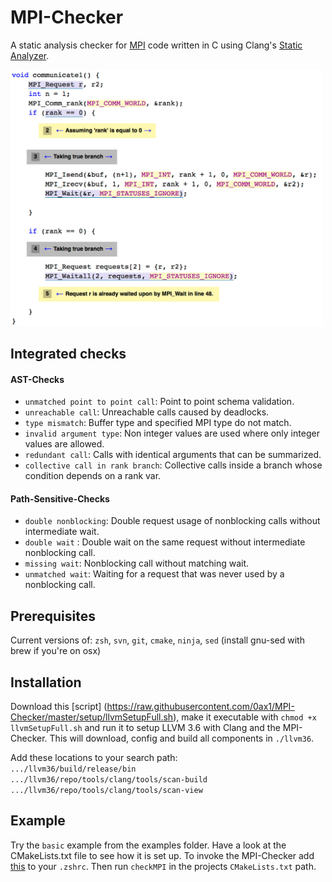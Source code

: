 # MPI-Checker
A static analysis checker for [MPI](https://en.wikipedia.org/wiki/Message_Passing_Interface) code
written in C using Clang's [Static Analyzer](http://clang-analyzer.llvm.org/).

<img src="https://github.com/0ax1/MPI-Checker/blob/master/screenshots/double_wait.jpg" width="500">

## Integrated checks
#### AST-Checks
- `unmatched point to point call`: Point to point schema validation.
- `unreachable call`: Unreachable calls caused by deadlocks.
- `type mismatch`: Buffer type and specified MPI type do not match.
- `invalid argument type`: Non integer values are used where only integer values are allowed.
- `redundant call`: Calls with identical arguments that can be summarized.
- `collective call in rank branch`: Collective calls inside a branch whose condition depends on a rank var.

#### Path-Sensitive-Checks 
- `double nonblocking`: Double request usage of nonblocking calls without intermediate wait. 
- `double wait` : Double wait on the same request without intermediate nonblocking call.
- `missing wait`: Nonblocking call without matching wait.
- `unmatched wait`: Waiting for a request that was never used by a nonblocking call.

## Prerequisites
Current versions of: `zsh`, `svn`, `git`, `cmake`, `ninja`, `sed` (install gnu-sed with brew if you're on osx)

## Installation
Download this [script] (https://raw.githubusercontent.com/0ax1/MPI-Checker/master/setup/llvmSetupFull.sh), make it executable with `chmod +x llvmSetupFull.sh` and run it to setup LLVM 3.6 with Clang and the MPI-Checker. This will download, config and build all components in `./llvm36`.

Add these locations to your search path:<br>
`.../llvm36/build/release/bin`<br>
`.../llvm36/repo/tools/clang/tools/scan-build`<br>
`.../llvm36/repo/tools/clang/tools/scan-view`<br>

## Example
Try the `basic` example from the examples folder. Have a look at the CMakeLists.txt file to see how it is set up.
To invoke the MPI-Checker add [this](https://github.com/0ax1/MPI-Checker/blob/master/setup/analyse.sh) to your `.zshrc`. Then run `checkMPI` in the projects `CMakeLists.txt` path.
